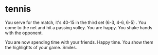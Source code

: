 # tennis

You serve for the match, it's 40-15 in the third set (6-3, 4-6, 6-5) . You come to the net and hit a passing volley.
You are happy. You shake hands with the opponent. 

You are now spending time with your friends. Happy time. You show them the highlights of your game. Smiles.
